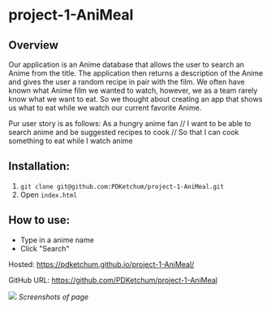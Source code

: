 # project-1-AniMeal

## Overview

Our application is an Anime database that allows the user to search an Anime from the title. The application then returns a description of the Anime and gives the user a random recipe in pair with the film. We often have known what Anime film we wanted to watch, however, we as a team rarely know what we want to eat. So we thought about creating an app that shows us what to eat while we watch our current favorite Anime.

Pur user story is as follows:
As a hungry anime fan // I want to be able to search anime and be suggested recipes to cook // So that I can cook something to eat while I watch anime

## Installation:

1. `git clone git@github.com:PDKetchum/project-1-AniMeal.git`
2. Open `index.html`

## How to use:

- Type in a anime name
- Click "Search"

Hosted: https://pdketchum.github.io/project-1-AniMeal/

GitHub URL: https://github.com/PDKetchum/project-1-AniMeal

![](screenshot.png)
_Screenshots of page_
